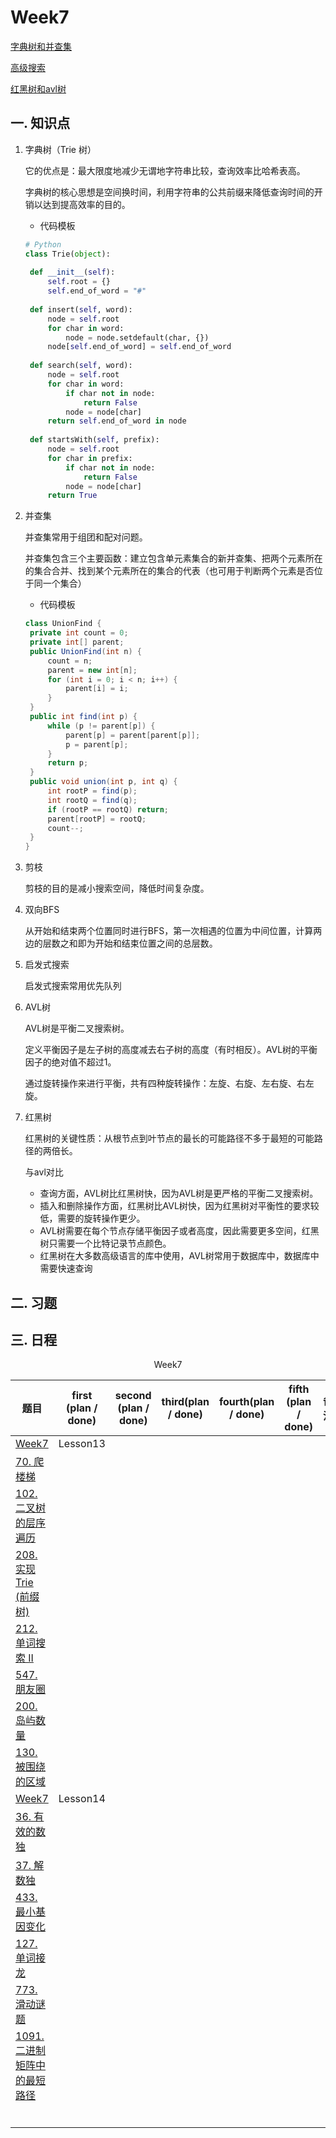# Week7

[字典树和并查集](https://u.geekbang.org/lesson/14?article=251064)

[高级搜索](https://u.geekbang.org/lesson/14?article=251083)

[红黑树和avl树](https://u.geekbang.org/lesson/14?article=251122)

## 一. 知识点

1. 字典树（Trie 树）

   它的优点是：最大限度地减少无谓地字符串比较，查询效率比哈希表高。

   字典树的核心思想是空间换时间，利用字符串的公共前缀来降低查询时间的开销以达到提高效率的目的。

   - 代码模板

   ```python
   # Python 
   class Trie(object):
     
   	def __init__(self): 
   		self.root = {} 
   		self.end_of_word = "#" 
    
   	def insert(self, word): 
   		node = self.root 
   		for char in word: 
   			node = node.setdefault(char, {}) 
   		node[self.end_of_word] = self.end_of_word 
    
   	def search(self, word): 
   		node = self.root 
   		for char in word: 
   			if char not in node: 
   				return False 
   			node = node[char] 
   		return self.end_of_word in node 
    
   	def startsWith(self, prefix): 
   		node = self.root 
   		for char in prefix: 
   			if char not in node: 
   				return False 
   			node = node[char] 
   		return True
   ```

2. 并查集

   并查集常用于组团和配对问题。

   并查集包含三个主要函数：建立包含单元素集合的新并查集、把两个元素所在的集合合并、找到某个元素所在的集合的代表（也可用于判断两个元素是否位于同一个集合）

   - 代码模板

   ```java
   class UnionFind { 
   	private int count = 0; 
   	private int[] parent; 
   	public UnionFind(int n) { 
   		count = n; 
   		parent = new int[n]; 
   		for (int i = 0; i < n; i++) { 
   			parent[i] = i;
   		}
   	} 
   	public int find(int p) { 
   		while (p != parent[p]) { 
   			parent[p] = parent[parent[p]]; 
   			p = parent[p]; 
   		}
   		return p; 
   	}
   	public void union(int p, int q) { 
   		int rootP = find(p); 
   		int rootQ = find(q); 
   		if (rootP == rootQ) return; 
   		parent[rootP] = rootQ; 
   		count--;
   	}
   }
   ```

3. 剪枝

   剪枝的目的是减小搜索空间，降低时间复杂度。

4. 双向BFS

   从开始和结束两个位置同时进行BFS，第一次相遇的位置为中间位置，计算两边的层数之和即为开始和结束位置之间的总层数。

5. 启发式搜索

   启发式搜索常用优先队列

6. AVL树

   AVL树是平衡二叉搜索树。

   定义平衡因子是左子树的高度减去右子树的高度（有时相反）。AVL树的平衡因子的绝对值不超过1。

   通过旋转操作来进行平衡，共有四种旋转操作：左旋、右旋、左右旋、右左旋。

7. 红黑树

   红黑树的关键性质：从根节点到叶节点的最长的可能路径不多于最短的可能路径的两倍长。

   与avl对比

   - 查询方面，AVL树比红黑树快，因为AVL树是更严格的平衡二叉搜索树。
   - 插入和删除操作方面，红黑树比AVL树快，因为红黑树对平衡性的要求较低，需要的旋转操作更少。
   - AVL树需要在每个节点存储平衡因子或者高度，因此需要更多空间，红黑树只需要一个比特记录节点颜色。
   - 红黑树在大多数高级语言的库中使用，AVL树常用于数据库中，数据库中需要快速查询





## 二. 习题



## 三. 日程

<center>Week7</center>

| 题目                                                         | first (plan / done) | second (plan / done) | third(plan / done) | fourth(plan / done) | fifth (plan / done) | 备注 |
| ------------------------------------------------------------ | ------------------- | -------------------- | ------------------ | ------------------- | ------------------- | ---- |
| [Week7](#Week7)                                              | Lesson13            |                      |                    |                     |                     |      |
| [70. 爬楼梯](https://leetcode-cn.com/problems/climbing-stairs/) |                     |                      |                    |                     |                     |      |
| [102. 二叉树的层序遍历](https://leetcode-cn.com/problems/binary-tree-level-order-traversal/) |                     |                      |                    |                     |                     |      |
| [208. 实现 Trie (前缀树)](https://leetcode-cn.com/problems/implement-trie-prefix-tree/) |                     |                      |                    |                     |                     |      |
| [212. 单词搜索 II](https://leetcode-cn.com/problems/word-search-ii/) |                     |                      |                    |                     |                     |      |
| [547. 朋友圈](https://leetcode-cn.com/problems/friend-circles/) |                     |                      |                    |                     |                     |      |
| [200. 岛屿数量](https://leetcode-cn.com/problems/number-of-islands/) |                     |                      |                    |                     |                     |      |
| [130. 被围绕的区域](https://leetcode-cn.com/problems/surrounded-regions/) |                     |                      |                    |                     |                     |      |
| [Week7](#Week7)                                              | Lesson14            |                      |                    |                     |                     |      |
| [36. 有效的数独](https://leetcode-cn.com/problems/valid-sudoku/) |                     |                      |                    |                     |                     |      |
| [37. 解数独](https://leetcode-cn.com/problems/sudoku-solver/) |                     |                      |                    |                     |                     |      |
| [433. 最小基因变化](https://leetcode-cn.com/problems/minimum-genetic-mutation/) |                     |                      |                    |                     |                     |      |
| [127. 单词接龙](https://leetcode-cn.com/problems/word-ladder/) |                     |                      |                    |                     |                     |      |
| [773. 滑动谜题](https://leetcode-cn.com/problems/sliding-puzzle/) |                     |                      |                    |                     |                     |      |
| [1091. 二进制矩阵中的最短路径](https://leetcode-cn.com/problems/shortest-path-in-binary-matrix/) |                     |                      |                    |                     |                     |      |
|                                                              |                     |                      |                    |                     |                     |      |
|                                                              |                     |                      |                    |                     |                     |      |
|                                                              |                     |                      |                    |                     |                     |      |
|                                                              |                     |                      |                    |                     |                     |      |
|                                                              |                     |                      |                    |                     |                     |      |
|                                                              |                     |                      |                    |                     |                     |      |